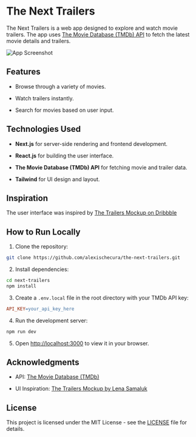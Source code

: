 # The Next Trailers 
The Next Trailers is a web app designed to explore and watch movie trailers. The app uses [The Movie Database (TMDb) API](https://www.themoviedb.org/)  to fetch the latest movie details and trailers.

![App Screenshot](https://res.cloudinary.com/dctt0luil/image/upload/v1726798816/Screenshot_2024-09-19_at_23-18-40_Next_Trailers_lwylfs.jpg) 

## Features 

- Browse through a variety of movies.

- Watch trailers instantly.

- Search for movies based on user input.

## Technologies Used 
 
- **Next.js**  for server-side rendering and frontend development.
 
- **React.js**  for building the user interface.
 
- **The Movie Database (TMDb) API**  for fetching movie and trailer data.
 
- **Tailwind**  for UI design and layout.

## Inspiration 
The user interface was inspired by [The Trailers Mockup on Dribbble](https://dribbble.com/shots/20409351-TheTrailers-Mockup)

## How to Run Locally 
 
1. Clone the repository:


```bash
git clone https://github.com/alexischecura/the-next-trailers.git
```
 
2. Install dependencies:


```bash
cd next-trailers
npm install
```
 
3. Create a `.env.local` file in the root directory with your TMDb API key:

```makefile
API_KEY=your_api_key_here
```
 
4. Run the development server:


```bash
npm run dev
```
 
5. Open [http://localhost:3000]()  to view it in your browser.

## Acknowledgments 
 
- API: [The Movie Database (TMDb)](https://www.themoviedb.org/)
 
- UI Inspiration: [The Trailers Mockup by Lena Samaluk](https://dribbble.com/shots/20409351-TheTrailers-Mockup)

## License 
This project is licensed under the MIT License - see the [LICENSE]()  file for details.